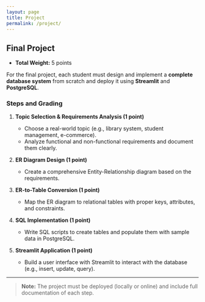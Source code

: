 ```yaml
---
layout: page
title: Project
permalink: /project/
---
```


## Final Project

- **Total Weight:** 5 points  

For the final project, each student must design and implement a **complete database system** from scratch and deploy it using **Streamlit** and **PostgreSQL**.  

### Steps and Grading

1. **Topic Selection & Requirements Analysis (1 point)**  
   - Choose a real-world topic (e.g., library system, student management, e-commerce).  
   - Analyze functional and non-functional requirements and document them clearly.

2. **ER Diagram Design (1 point)**  
   - Create a comprehensive Entity-Relationship diagram based on the requirements.

3. **ER-to-Table Conversion (1 point)**  
   - Map the ER diagram to relational tables with proper keys, attributes, and constraints.

4. **SQL Implementation (1 point)**  
   - Write SQL scripts to create tables and populate them with sample data in PostgreSQL.

5. **Streamlit Application (1 point)**  
   - Build a user interface with Streamlit to interact with the database (e.g., insert, update, query).

---

> **Note:** The project must be deployed (locally or online) and include full documentation of each step.
